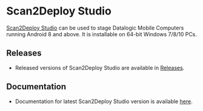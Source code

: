 # Scan2Deploy Studio

[Scan2Deploy Studio](https://datalogic.github.io/scan2deploy/studio/) can be used to stage Datalogic Mobile Computers running Android 8 and above. It is installable on 64-bit Windows 7/8/10 PCs. 

## Releases

* Released versions of Scan2Deploy Studio are available in [Releases](https://github.com/datalogic/scan2deploy-studio/releases).
## Documentation

* Documentation for latest Scan2Deploy Studio version is available [here](https://datalogic.github.io/scan2deploy/studio/).

